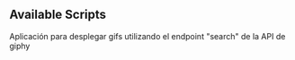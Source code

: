 ## Available Scripts

Aplicación para desplegar gifs utilizando el endpoint "search" de la API de giphy

